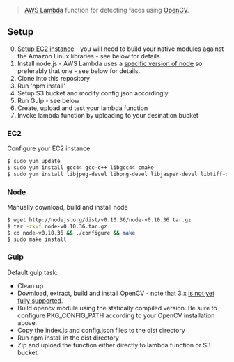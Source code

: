 > [AWS Lambda](http://aws.amazon.com/lambda/) function for detecting faces using [OpenCV](http://opencv.org/).

## Setup
0. [Setup EC2 instance](http://docs.aws.amazon.com/AWSEC2/latest/UserGuide/get-set-up-for-amazon-ec2.html) - you will need to build your native modules against the Amazon Linux libraries - see below for details.
1. Install node.js - AWS Lambda uses a [specific version of node](http://docs.aws.amazon.com/lambda/latest/dg/current-supported-versions.html) so preferably that one - see below for details.
2. Clone into this repository
3. Run 'npm install'
4. Setup S3 bucket and modify config.json accordingly
5. Run Gulp - see below
6. Create, upload and test your lambda function
7. Invoke lambda function by uploading to your desination bucket

### EC2
Configure your EC2 instance
```bash
$ sudo yum update
$ sudo yum install gcc44 gcc-c++ libgcc44 cmake
$ sudo yum install libjpeg-devel libpng-devel libjasper-devel libtiff-devel
```

### Node
Manually download, build and install node
```bash
$ wget http://nodejs.org/dist/v0.10.36/node-v0.10.36.tar.gz
$ tar -zxvf node-v0.10.36.tar.gz
$ cd node-v0.10.36 && ./configure && make
$ sudo make install
```

### Gulp
Default gulp task:
- Clean up
- Download, extract, build and install OpenCV - note that 3.x [is not yet fully supported](https://github.com/peterbraden/node-opencv).
- Build opencv module using the statically compiled version. Be sure to configure PKG_CONFIG_PATH according to your OpenCV installation above.
- Copy the index.js and config.json files to the dist directory
- Run npm install in the dist directory
- Zip and upload the function either directly to lambda function or S3 bucket
